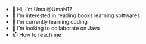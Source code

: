 - 👋 Hi, I’m Uma @UmaN17
- 👀 I’m interested in reading books learning softwares
- 🌱 I’m currently learning coding
- 💞️ I’m looking to collaborate on Java
- 📫 How to reach me 

<!---
UmaN17/UmaN17 is a ✨ special ✨ repository because its `README.md` (this file) appears on your GitHub profile.
You can click the Preview link to take a look at your changes.
--->
